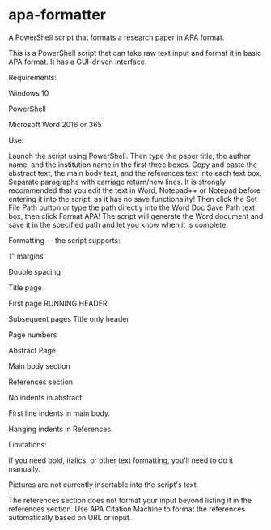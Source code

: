 # apa-formatter
A PowerShell script that formats a research paper in APA format.

This is a PowerShell script that can take raw text input and format it in basic APA format. It has a GUI-driven interface.

Requirements:

Windows 10

PowerShell

Microsoft Word 2016 or 365


Use:


Launch the script using PowerShell. Then type the paper title, the author name, and the institution name in the first three boxes. Copy and paste the abstract text, the main body text, and the references text into each text box. Separate paragraphs with carriage return/new lines. It is strongly recommended that you edit the text in Word, Notepad++ or Notepad before entering it into the script, as it has no save functionality! Then click the Set File Path button or type the path directly into the Word Doc Save Path text box, then click Format APA! The script will generate the Word document and save it in the specified path and let you know when it is complete.


Formatting -- the script supports:

1" margins

Double spacing

Title page

First page RUNNING HEADER

Subsequent pages Title only header

Page numbers

Abstract Page

Main body section

References section

No indents in abstract.

First line indents in main body.

Hanging indents in References.


Limitations:


If you need bold, italics, or other text formatting, you'll need to do it manually.

Pictures are not currently insertable into the script's text.

The references section does not format your input beyond listing it in the references section. Use APA Citation Machine to format the references automatically based on URL or input.



